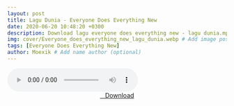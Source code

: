 ```yaml
---
layout: post
title: Lagu Dunia - Everyone Does Everything New
date: 2020-06-20 10:48:20 +0300
description: Download lagu everyone does everything new - lagu dunia.mp3 # Add post description (optional)
img: cover/Everyone_does_everything_new_lagu_dunia.webp # Add image post (optional)
tags: [Everyone Does Everything New]
author: Moexik # Add name author (optional)
---
```


<audio class='js-player' style="--plyr-color-main: #212121;" controls>
<source src="https://drive.google.com/uc?authuser=0&id=14AVBfb9CaU4Laoqp0xfAJDhmvEb07o4f&export=download" type="audio/mp3">
</audio><br />

<center>
<a href="/dl/lagudunia-everyonedoeseverythingnew/" ><i class="fa fa-caret-down" aria-hidden="true"></i>&nbsp; &nbsp;Download</a>
</center><br />
